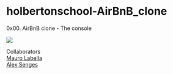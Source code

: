 # holbertonschool-AirBnB_clone
0x00. AirBnB clone - The console


<img src="https://holbertonintranet.s3.amazonaws.com/uploads/medias/2018/6/65f4a1dd9c51265f49d0.png"/>


Collaborators <br>
<a href="https://github.com/maurolabella">Mauro Labella</a> <br>
<a href="https://github.com/asenges">Alex Senges</a>
